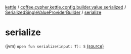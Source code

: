 [kettle](../../index.md) / [coffee.cypher.kettle.config.builder.value.serialized](../index.md) / [SerializedSingleValueProviderBuilder](index.md) / [serialize](./serialize.md)

# serialize

(jvm) `open fun serialize(input: T): S` [(source)](https://github.com/Cypher121/kettle/blob/master/src/main/kotlin/coffee/cypher/kettle/config/builder/value/serialized/SerializedSingleValueProviderBuilder.kt#L36)